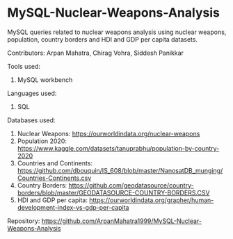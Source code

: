 # MySQL-Nuclear-Weapons-Analysis

MySQL queries related to nuclear weapons analysis using nuclear weapons, population, country borders and HDI and GDP per capita datasets.

Contributors: Arpan Mahatra, Chirag Vohra, Siddesh Panikkar

Tools used:
1. MySQL workbench

Languages used:
1. SQL

Databases used:
1. Nuclear Weapons: https://ourworldindata.org/nuclear-weapons
2. Population 2020: https://www.kaggle.com/datasets/tanuprabhu/population-by-country-2020
3. Countries and Continents: https://github.com/dbouquin/IS_608/blob/master/NanosatDB_munging/Countries-Continents.csv
4. Country Borders: https://github.com/geodatasource/country-borders/blob/master/GEODATASOURCE-COUNTRY-BORDERS.CSV
5. HDI and GDP per capita: https://ourworldindata.org/grapher/human-development-index-vs-gdp-per-capita

Repository: https://github.com/ArpanMahatra1999/MySQL-Nuclear-Weapons-Analysis
